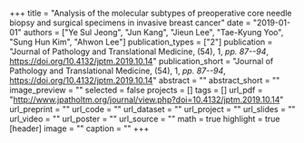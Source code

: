 +++
title = "Analysis of the molecular subtypes of preoperative core needle biopsy and surgical specimens in invasive breast cancer"
date = "2019-01-01"
authors = ["Ye Sul Jeong", "Jun Kang", "Jieun Lee", "Tae-Kyung Yoo", "Sung Hun Kim", "Ahwon Lee"]
publication_types = ["2"]
publication = "Journal of Pathology and Translational Medicine, (54), 1, _pp. 87--94_, https://doi.org/10.4132/jptm.2019.10.14"
publication_short = "Journal of Pathology and Translational Medicine, (54), 1, _pp. 87--94_, https://doi.org/10.4132/jptm.2019.10.14"
abstract = ""
abstract_short = ""
image_preview = ""
selected = false
projects = []
tags = []
url_pdf = "http://www.jpatholtm.org/journal/view.php?doi=10.4132/jptm.2019.10.14"
url_preprint = ""
url_code = ""
url_dataset = ""
url_project = ""
url_slides = ""
url_video = ""
url_poster = ""
url_source = ""
math = true
highlight = true
[header]
image = ""
caption = ""
+++
